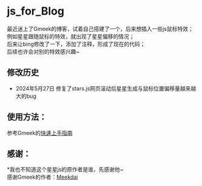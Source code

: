 # js_for_Blog
  
最近迷上了Gmeek的博客，试着自己搭建了一个，后来想插入一些js鼠标特效；  
例如星星跟随鼠标的特效，就出现了星星偏移的情况；  
后来让bing修改了一下，添加了注释，形成了现在的代码；  
后续也许会对别的特效感兴趣~  

## 修改历史  
- 2024年5月27日  修复了stars.js网页滚动后星星生成与鼠标位置偏移量越来越大的bug
  
## 使用方法：
参考Gmeek的[快速上手指南](https://blog.meekdai.com/post/Gmeek-kuai-su-shang-shou.html)  

## 感谢：
*我也不知道这个星星js的原作者是谁，先感谢他~  
感谢Gmeek的作者：[Meekdai](https://github.com/Meekdai/Gmeek)  
